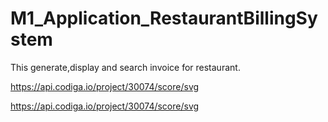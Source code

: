 # M1_Application_RestaurantBillingSystem
 This generate,display and search invoice for restaurant.

https://api.codiga.io/project/30074/score/svg

https://api.codiga.io/project/30074/score/svg
